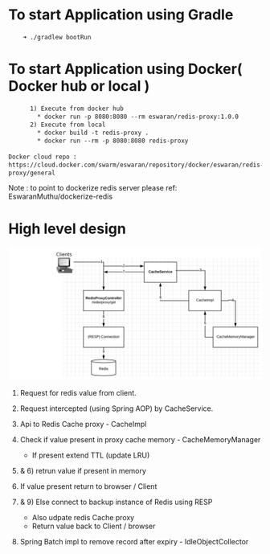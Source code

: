   # To start Application using Gradle
        ➜ ./gradlew bootRun
  # To start Application using Docker( Docker hub or local )
          1) Execute from docker hub
            * docker run -p 8080:8080 --rm eswaran/redis-proxy:1.0.0
          2) Execute from local
            * docker build -t redis-proxy .    
            * docker run --rm -p 8080:8080 redis-proxy
          
    Docker cloud repo : https://cloud.docker.com/swarm/eswaran/repository/docker/eswaran/redis-proxy/general
    
  Note : to point to dockerize redis server please ref: EswaranMuthu/dockerize-redis

# High level design 
  ![alt text](https://github.com/EswaranMuthu/redis-proxy/blob/master/redis-Proxy-Architecture.png)
  1) Request for redis value from client.
  2) Request intercepted (using Spring AOP) by CacheService.
  3) Api to Redis Cache proxy - CacheImpl 
  4) Check if value present in proxy cache memory - CacheMemoryManager
      - If present extend TTL (update LRU)
  5) & 6) retrun value if present in memory 
  7) If value present return to browser / Client
  8) & 9) Else connect to backup instance of Redis using RESP 
      - Also udpate redis Cache proxy 
      - Return value back to Client / browser  
      
  10) Spring Batch impl to remove record after expiry - IdleObjectCollector    
